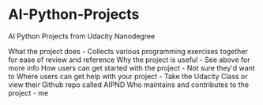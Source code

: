 # AI-Python-Projects
AI Python Projects from Udacity Nanodegree

What the project does - Collects various programming exercises together for ease of review and reference
Why the project is useful - See above for more info
How users can get started with the project - Not sure they'd want to
Where users can get help with your project - Take the Udacity Class or view their Github repo called AIPND
Who maintains and contributes to the project - me
